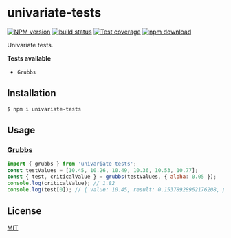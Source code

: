 # univariate-tests

[![NPM version][npm-image]][npm-url]
[![build status][ci-image]][ci-url]
[![Test coverage][codecov-image]][codecov-url]
[![npm download][download-image]][download-url]

Univariate tests.

**Tests available**

* `Grubbs`

## Installation

`$ npm i univariate-tests`

## Usage

### [Grubbs](./src/grubbs.ts)
```js
import { grubbs } from 'univariate-tests';
const testValues = [10.45, 10.26, 10.49, 10.36, 10.53, 10.77];
const { test, criticalValue } = grubbs(testValues, { alpha: 0.05 });
console.log(criticalValue); // 1.82
console.log(test[0]); // { value: 10.45, result: 0.15378928962176208, pass: true }  
```

## License

[MIT](./LICENSE)

[npm-image]: https://img.shields.io/npm/v/univariate-tests.svg
[npm-url]: https://www.npmjs.com/package/univariate-tests
[ci-image]: https://github.com/josoriom/univariate-tests/workflows/Node.js%20CI/badge.svg?branch=master
[ci-url]: https://github.com/josoriom/univariate-tests/actions?query=workflow%3A%22Node.js+CI%22
[codecov-image]: https://img.shields.io/codecov/c/github/josoriom/univariate-tests.svg
[codecov-url]: https://codecov.io/gh/josoriom/univariate-tests
[download-image]: https://img.shields.io/npm/dm/univariate-tests.svg
[download-url]: https://www.npmjs.com/package/univariate-tests

